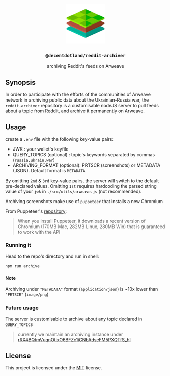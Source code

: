 <p align="center">
  <a href="https://decent.land">
    <img src="./src/utils/img/logo25.png" height="124">
  </a>
  <h3 align="center"><code>@decentdotland/reddit-archiver</code></h3>
  <p align="center">archiving Reddit's feeds on Arweave</p>
</p>

## Synopsis
In order to participate with the efforts of the communities of Arweave network in archiving public data about the Ukrainian-Russia war, the `reddit-archiver` repository is a customisable nodeJS server to pull feeds about a topic from Reddit, and archive it permanently on Arweave.


## Usage

create a `.env` file with the following key-value pairs:
- JWK : your wallet's keyfile
- QUERY_TOPICS (optional) : topic's keywords separated by commas (`russia,ukrain,war`)
- ARCHIVING_FORMAT (optional): PRTSCR (screenshots) or METADATA (JSON). Default format is `METADATA`

By omitting `2nd` & `3rd` key-value pairs, the server will switch to the default pre-declared values. Omitting `1st` requires hardcoding the parsed string value of your `jwk` in `./src/utils/arweave.js` (not recommended).

Archiving screenshots make use of `puppeteer`  that installs a new Chromium

From Puppeteer's [repository](https://github.com/puppeteer/puppeteer#readme):
> When you install Puppeteer, it downloads a recent version of Chromium (170MB Mac, 282MB Linux, 280MB Win) that is guaranteed to work with the API

### Running it
Head to the repo's directory and run in shell:

```sh
npm run archive
```
#### Note
Archiving under `"METADATA"` format (`application/json`) is ~10x lower than `"PRTSCR"` (`image/png`)
### Future usage
The server is customisable to archive about any topic declared in `QUERY_TOPICS`


> currently we maintain an archiving instance
> under [rRX4BQtmVuqnOtixO6BFZc1iCNbAdseFM5PXQTfS_hI](https://viewblock.io/arweave/address/rRX4BQtmVuqnOtixO6BFZc1iCNbAdseFM5PXQTfS_hI)

## License
This project is licensed under the [MIT](./LICENSE) license.
